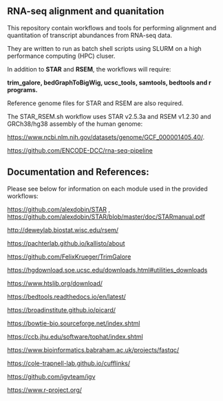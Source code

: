 ## RNA-seq alignment and quanitation

This repository contain workflows and tools for performing alignment and quantitation of transcript abundances from RNA-seq data.

They are written to run as batch shell scripts using SLURM on a high performance computing (HPC) cluser. 

In addition to **STAR** and **RSEM**, the workflows will require: 

**trim_galore, bedGraphToBigWig, ucsc_tools, samtools, bedtools and r programs.**

Reference genome files for STAR and RSEM are also required.

The STAR_RSEM.sh workflow uses STAR v2.5.3a and RSEM v1.2.30 and GRCh38/hg38 assembly of the human genome:
  
https://www.ncbi.nlm.nih.gov/datasets/genome/GCF_000001405.40/.

https://github.com/ENCODE-DCC/rna-seq-pipeline

## Documentation and References:

Please see below for information on each module used in the provided workflows:
  
  https://github.com/alexdobin/STAR , https://github.com/alexdobin/STAR/blob/master/doc/STARmanual.pdf

http://deweylab.biostat.wisc.edu/rsem/
  
  https://pachterlab.github.io/kallisto/about

https://github.com/FelixKrueger/TrimGalore

https://hgdownload.soe.ucsc.edu/downloads.html#utilities_downloads

https://www.htslib.org/download/
  
  https://bedtools.readthedocs.io/en/latest/
  
  https://broadinstitute.github.io/picard/
  
  https://bowtie-bio.sourceforge.net/index.shtml

https://ccb.jhu.edu/software/tophat/index.shtml

https://www.bioinformatics.babraham.ac.uk/projects/fastqc/
  
  https://cole-trapnell-lab.github.io/cufflinks/
  
  https://github.com/igvteam/igv

https://www.r-project.org/
  
  
  
